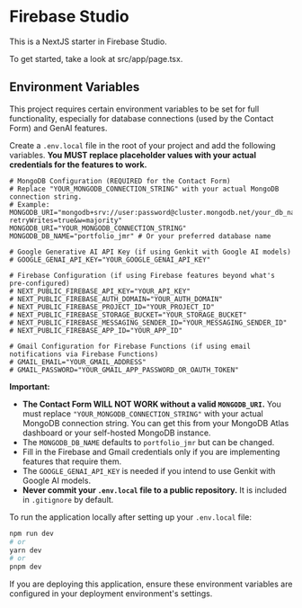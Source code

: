 # Firebase Studio

This is a NextJS starter in Firebase Studio.

To get started, take a look at src/app/page.tsx.

## Environment Variables

This project requires certain environment variables to be set for full functionality, especially for database connections (used by the Contact Form) and GenAI features.

Create a `.env.local` file in the root of your project and add the following variables. **You MUST replace placeholder values with your actual credentials for the features to work.**

```env
# MongoDB Configuration (REQUIRED for the Contact Form)
# Replace "YOUR_MONGODB_CONNECTION_STRING" with your actual MongoDB connection string.
# Example: MONGODB_URI="mongodb+srv://user:password@cluster.mongodb.net/your_db_name?retryWrites=true&w=majority"
MONGODB_URI="YOUR_MONGODB_CONNECTION_STRING"
MONGODB_DB_NAME="portfolio_jmr" # Or your preferred database name

# Google Generative AI API Key (if using Genkit with Google AI models)
# GOOGLE_GENAI_API_KEY="YOUR_GOOGLE_GENAI_API_KEY"

# Firebase Configuration (if using Firebase features beyond what's pre-configured)
# NEXT_PUBLIC_FIREBASE_API_KEY="YOUR_API_KEY"
# NEXT_PUBLIC_FIREBASE_AUTH_DOMAIN="YOUR_AUTH_DOMAIN"
# NEXT_PUBLIC_FIREBASE_PROJECT_ID="YOUR_PROJECT_ID"
# NEXT_PUBLIC_FIREBASE_STORAGE_BUCKET="YOUR_STORAGE_BUCKET"
# NEXT_PUBLIC_FIREBASE_MESSAGING_SENDER_ID="YOUR_MESSAGING_SENDER_ID"
# NEXT_PUBLIC_FIREBASE_APP_ID="YOUR_APP_ID"

# Gmail Configuration for Firebase Functions (if using email notifications via Firebase Functions)
# GMAIL_EMAIL="YOUR_GMAIL_ADDRESS"
# GMAIL_PASSWORD="YOUR_GMAIL_APP_PASSWORD_OR_OAUTH_TOKEN"
```

**Important:**
- **The Contact Form WILL NOT WORK without a valid `MONGODB_URI`.** You must replace `"YOUR_MONGODB_CONNECTION_STRING"` with your actual MongoDB connection string. You can get this from your MongoDB Atlas dashboard or your self-hosted MongoDB instance.
- The `MONGODB_DB_NAME` defaults to `portfolio_jmr` but can be changed.
- Fill in the Firebase and Gmail credentials only if you are implementing features that require them.
- The `GOOGLE_GENAI_API_KEY` is needed if you intend to use Genkit with Google AI models.
- **Never commit your `.env.local` file to a public repository.** It is included in `.gitignore` by default.

To run the application locally after setting up your `.env.local` file:
```bash
npm run dev
# or
yarn dev
# or
pnpm dev
```

If you are deploying this application, ensure these environment variables are configured in your deployment environment's settings.
